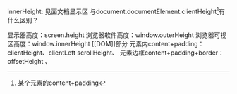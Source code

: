 innerHeight: 见面文档显示区
与document.documentElement.clientHeight[^1]有什么区别？


显示器高度：screen.height
浏览器软件高度：window.outerHeight
浏览器可视区高度：window.innerHeight
[[DOM]]部分
元素内content+padding：clientHeight、clientLeft scrollHeight、
元素边框content+padding+border：offsetHeight 、

[^1]: 某个元素的content+padding